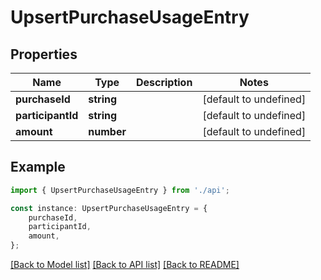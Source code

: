 # UpsertPurchaseUsageEntry


## Properties

Name | Type | Description | Notes
------------ | ------------- | ------------- | -------------
**purchaseId** | **string** |  | [default to undefined]
**participantId** | **string** |  | [default to undefined]
**amount** | **number** |  | [default to undefined]

## Example

```typescript
import { UpsertPurchaseUsageEntry } from './api';

const instance: UpsertPurchaseUsageEntry = {
    purchaseId,
    participantId,
    amount,
};
```

[[Back to Model list]](../README.md#documentation-for-models) [[Back to API list]](../README.md#documentation-for-api-endpoints) [[Back to README]](../README.md)
